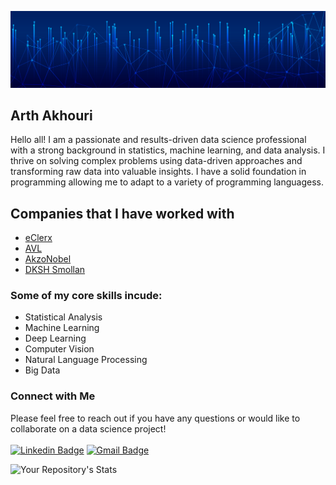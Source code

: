 ![Arth Akhouri](https://github.com/FlintyTub49/FlintyTub49/blob/main/assets/Cover.jpg?raw=true)

## Arth Akhouri

Hello all! I am a passionate and results-driven data science professional with a strong background in statistics, machine learning, and data analysis. I thrive on solving complex problems using data-driven approaches and transforming raw data into valuable insights. I have a solid foundation in programming allowing me to adapt to a variety of programming languagess.

## Companies that I have worked with
- [eClerx](https://eclerx.com)
- [AVL](https://www.avl.com/en)
- [AkzoNobel](https://www.akzonobel.com)
- [DKSH Smollan](https://smollan.com)

### Some of my core skills incude:
* Statistical Analysis
* Machine Learning
* Deep Learning
* Computer Vision
* Natural Language Processing
* Big Data

### Connect with Me
Please feel free to reach out if you have any questions or would like to collaborate on a data science project!<br><br>
[![Linkedin Badge](https://img.shields.io/badge/-LinkedIn-blue?style=flat-square&logo=Linkedin&logoColor=white&link=https://www.linkedin.com/in/arthakhouri)](https://www.linkedin.com/in/arthakhouri)
[![Gmail Badge](https://img.shields.io/badge/-Gmail-c14438?style=flat-square&logo=Gmail&logoColor=white&link=mailto:arthakhouri@gmail.com)](mailto:arthakhouri@gmail.com)

![Your Repository's Stats](https://github-readme-stats.vercel.app/api/top-langs/?username=FlintyTub49&theme=blue-green)

<!--
**FlintyTub49/FlintyTub49** is a ✨ _special_ ✨ repository because its `README.md` (this file) appears on your GitHub profile.

Here are some ideas to get you started:

- 🔭 I’m currently working on ...
- 🌱 I’m currently learning ...
- 👯 I’m looking to collaborate on ...
- 🤔 I’m looking for help with ...
- 💬 Ask me about ...
- 📫 How to reach me: ...
- 😄 Pronouns: ...
- ⚡ Fun fact: ...
-->
